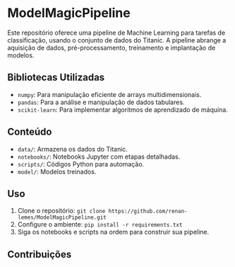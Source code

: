 # ModelMagicPipeline

Este repositório oferece uma pipeline de Machine Learning para tarefas de classificação, usando o conjunto de dados do Titanic. A pipeline abrange a aquisição de dados, pré-processamento, treinamento e implantação de modelos.

## Bibliotecas Utilizadas

- `numpy`: Para manipulação eficiente de arrays multidimensionais.
- `pandas`: Para a análise e manipulação de dados tabulares.
- `scikit-learn`: Para implementar algoritmos de aprendizado de máquina.

## Conteúdo

- `data/`: Armazena os dados do Titanic.
- `notebooks/`: Notebooks Jupyter com etapas detalhadas.
- `scripts/`: Códigos Python para automação.
- `model/`: Modelos treinados.

## Uso

1. Clone o repositório: `git clone https://github.com/renan-lemes/ModelMagicPipeline.git`
2. Configure o ambiente: `pip install -r requirements.txt`
3. Siga os notebooks e scripts na ordem para construir sua pipeline.

## Contribuições
